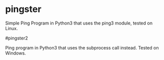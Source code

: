 # pingster
Simple Ping Program in Python3 that uses the ping3 module, tested on Linux.

#pingster2

Ping program in Python3 that uses the subprocess call instead. Tested on Windows. 
